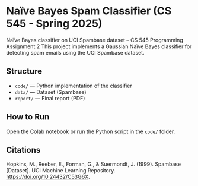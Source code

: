 # Naïve Bayes Spam Classifier (CS 545 - Spring 2025)

Naïve Bayes classifier on UCI Spambase dataset – CS 545 Programming Assignment 2
This project implements a Gaussian Naïve Bayes classifier for detecting spam emails using the UCI Spambase dataset.

## Structure

- `code/` — Python implementation of the classifier
- `data/` — Dataset (Spambase)
- `report/` — Final report (PDF)

## How to Run

Open the Colab notebook or run the Python script in the `code/` folder.

## Citations

Hopkins, M., Reeber, E., Forman, G., & Suermondt, J. (1999). Spambase [Dataset]. UCI Machine Learning Repository. https://doi.org/10.24432/C53G6X.
